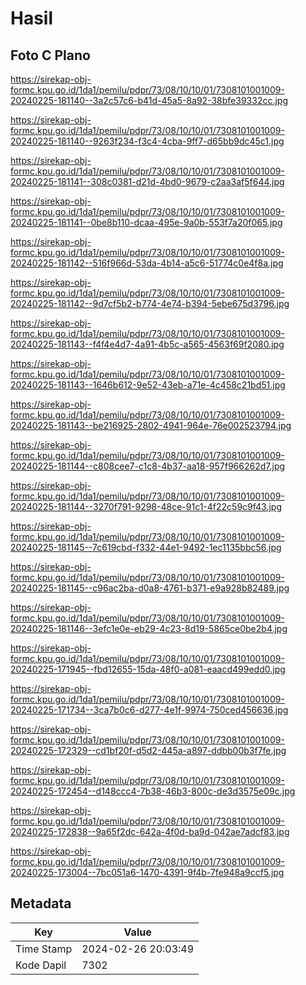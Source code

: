# Hasil

## Foto C Plano

https://sirekap-obj-formc.kpu.go.id/1da1/pemilu/pdpr/73/08/10/10/01/7308101001009-20240225-181140--3a2c57c6-b41d-45a5-8a92-38bfe39332cc.jpg

https://sirekap-obj-formc.kpu.go.id/1da1/pemilu/pdpr/73/08/10/10/01/7308101001009-20240225-181140--9263f234-f3c4-4cba-9ff7-d65bb9dc45c1.jpg

https://sirekap-obj-formc.kpu.go.id/1da1/pemilu/pdpr/73/08/10/10/01/7308101001009-20240225-181141--308c0381-d21d-4bd0-9679-c2aa3af5f644.jpg

https://sirekap-obj-formc.kpu.go.id/1da1/pemilu/pdpr/73/08/10/10/01/7308101001009-20240225-181141--0be8b110-dcaa-495e-9a0b-553f7a20f065.jpg

https://sirekap-obj-formc.kpu.go.id/1da1/pemilu/pdpr/73/08/10/10/01/7308101001009-20240225-181142--516f966d-53da-4b14-a5c6-51774c0e4f8a.jpg

https://sirekap-obj-formc.kpu.go.id/1da1/pemilu/pdpr/73/08/10/10/01/7308101001009-20240225-181142--9d7cf5b2-b774-4e74-b394-5ebe675d3796.jpg

https://sirekap-obj-formc.kpu.go.id/1da1/pemilu/pdpr/73/08/10/10/01/7308101001009-20240225-181143--f4f4e4d7-4a91-4b5c-a565-4563f69f2080.jpg

https://sirekap-obj-formc.kpu.go.id/1da1/pemilu/pdpr/73/08/10/10/01/7308101001009-20240225-181143--1646b612-9e52-43eb-a71e-4c458c21bd51.jpg

https://sirekap-obj-formc.kpu.go.id/1da1/pemilu/pdpr/73/08/10/10/01/7308101001009-20240225-181143--be216925-2802-4941-964e-76e002523794.jpg

https://sirekap-obj-formc.kpu.go.id/1da1/pemilu/pdpr/73/08/10/10/01/7308101001009-20240225-181144--c808cee7-c1c8-4b37-aa18-957f966262d7.jpg

https://sirekap-obj-formc.kpu.go.id/1da1/pemilu/pdpr/73/08/10/10/01/7308101001009-20240225-181144--3270f791-9298-48ce-91c1-4f22c59c9f43.jpg

https://sirekap-obj-formc.kpu.go.id/1da1/pemilu/pdpr/73/08/10/10/01/7308101001009-20240225-181145--7c619cbd-f332-44e1-9492-1ec1135bbc56.jpg

https://sirekap-obj-formc.kpu.go.id/1da1/pemilu/pdpr/73/08/10/10/01/7308101001009-20240225-181145--c96ac2ba-d0a8-4761-b371-e9a928b82489.jpg

https://sirekap-obj-formc.kpu.go.id/1da1/pemilu/pdpr/73/08/10/10/01/7308101001009-20240225-181146--3efc1e0e-eb29-4c23-8d19-5865ce0be2b4.jpg

https://sirekap-obj-formc.kpu.go.id/1da1/pemilu/pdpr/73/08/10/10/01/7308101001009-20240225-171945--fbd12655-15da-48f0-a081-eaacd499edd0.jpg

https://sirekap-obj-formc.kpu.go.id/1da1/pemilu/pdpr/73/08/10/10/01/7308101001009-20240225-171734--3ca7b0c6-d277-4e1f-9974-750ced456636.jpg

https://sirekap-obj-formc.kpu.go.id/1da1/pemilu/pdpr/73/08/10/10/01/7308101001009-20240225-172329--cd1bf20f-d5d2-445a-a897-ddbb00b3f7fe.jpg

https://sirekap-obj-formc.kpu.go.id/1da1/pemilu/pdpr/73/08/10/10/01/7308101001009-20240225-172454--d148ccc4-7b38-46b3-800c-de3d3575e09c.jpg

https://sirekap-obj-formc.kpu.go.id/1da1/pemilu/pdpr/73/08/10/10/01/7308101001009-20240225-172838--9a65f2dc-642a-4f0d-ba9d-042ae7adcf83.jpg

https://sirekap-obj-formc.kpu.go.id/1da1/pemilu/pdpr/73/08/10/10/01/7308101001009-20240225-173004--7bc051a6-1470-4391-9f4b-7fe948a9ccf5.jpg


## Metadata

| Key        | Value               |
| ---------- | ------------------- |
| Time Stamp | 2024-02-26 20:03:49 |
| Kode Dapil | 7302                |



